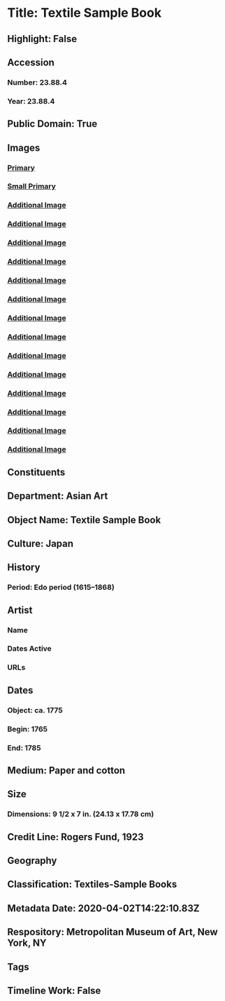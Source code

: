 # Title: Textile Sample Book
## Highlight: False
## Accession
### Number: 23.88.4
### Year: 23.88.4
## Public Domain: True
## Images
### [Primary](https://images.metmuseum.org/CRDImages/as/original/DP14202_CRD.jpg)
### [Small Primary](https://images.metmuseum.org/CRDImages/as/web-large/DP14202_CRD.jpg)
### [Additional Image](https://images.metmuseum.org/CRDImages/as/original/DP14204.jpg)
### [Additional Image](https://images.metmuseum.org/CRDImages/as/original/DP14203.jpg)
### [Additional Image](https://images.metmuseum.org/CRDImages/as/original/DP14202.jpg)
### [Additional Image](https://images.metmuseum.org/CRDImages/as/original/DP14207.jpg)
### [Additional Image](https://images.metmuseum.org/CRDImages/as/original/DP14206.jpg)
### [Additional Image](https://images.metmuseum.org/CRDImages/as/original/DP14205.jpg)
### [Additional Image](https://images.metmuseum.org/CRDImages/as/original/DP14210.jpg)
### [Additional Image](https://images.metmuseum.org/CRDImages/as/original/DP14209.jpg)
### [Additional Image](https://images.metmuseum.org/CRDImages/as/original/DP14208.jpg)
### [Additional Image](https://images.metmuseum.org/CRDImages/as/original/DP14213.jpg)
### [Additional Image](https://images.metmuseum.org/CRDImages/as/original/DP14212.jpg)
### [Additional Image](https://images.metmuseum.org/CRDImages/as/original/DP14211.jpg)
### [Additional Image](https://images.metmuseum.org/CRDImages/as/original/DP14215.jpg)
### [Additional Image](https://images.metmuseum.org/CRDImages/as/original/DP14214.jpg)
## Constituents
## Department: Asian Art
## Object Name: Textile Sample Book
## Culture: Japan
## History
### Period: Edo period (1615–1868)
## Artist
### Name
### Dates Active
### URLs
## Dates
### Object: ca. 1775
### Begin: 1765
### End: 1785
## Medium: Paper and cotton
## Size
### Dimensions: 9 1/2 x 7 in. (24.13 x 17.78 cm)
## Credit Line: Rogers Fund, 1923
## Geography
## Classification: Textiles-Sample Books
## Metadata Date: 2020-04-02T14:22:10.83Z
## Respository: Metropolitan Museum of Art, New York, NY
## Tags
## Timeline Work: False